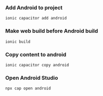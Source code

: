 

### Add Android to project

`ionic capacitor add android`

### Make web build before Android build

`ionic build`

### Copy content to android

`ionic capacitor copy android`

### Open Android Studio

`npx cap open android`